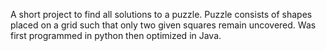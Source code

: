 A short project to find all solutions to a puzzle. Puzzle consists of shapes placed on a grid such that only two given squares remain uncovered. Was first programmed in python then optimized in Java.
